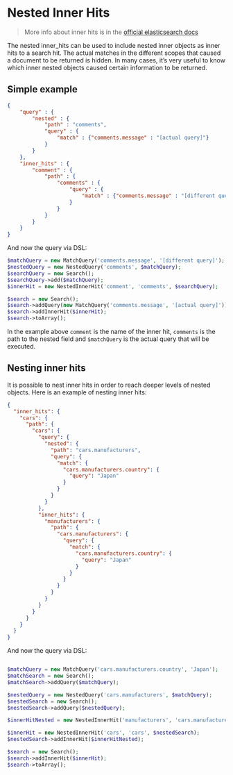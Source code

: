 # Nested Inner Hits

> More info about inner hits is in the [official elasticsearch docs][1]

The nested inner_hits can be used to include nested inner objects as inner hits to a search hit.
The actual matches in the different scopes that caused a document to be returned is hidden.
In many cases, it’s very useful to know which inner nested objects caused certain information to be returned.

## Simple example

```JSON
{
    "query" : {
        "nested" : {
            "path" : "comments",
            "query" : {
                "match" : {"comments.message" : "[actual query]"}
            }
        }
    },
    "inner_hits" : {
        "comment" : {
            "path" : {
                "comments" : {
                    "query" : {
                        "match" : {"comments.message" : "[different query]"}
                    }
                }
            }
        }
    }
}
```

And now the query via DSL:

```php
$matchQuery = new MatchQuery('comments.message', '[different query]');
$nestedQuery = new NestedQuery('comments', $matchQuery);
$searchQuery = new Search();
$searchQuery->add($matchQuery);
$innerHit = new NestedInnerHit('comment', 'comments', $searchQuery);

$search = new Search();
$search->addQuery(new MatchQuery('comments.message', '[actual query]'));
$search->addInnerHit($innerHit);
$search->toArray();
```

In the example above `comment` is the name of the inner hit, `comments` is the path
to the nested field and `$matchQuery` is the actual query that will be executed.

## Nesting inner hits

It is possible to nest inner hits in order to reach deeper levels of nested objects.
Here is an example of nesting inner hits:

```JSON
{
  "inner_hits": {
    "cars": {
      "path": {
        "cars": {
          "query": {
            "nested": {
              "path": "cars.manufacturers",
              "query": {
                "match": {
                  "cars.manufacturers.country": {
                    "query": "Japan"
                  }
                }
              }
            }
          },
          "inner_hits": {
            "manufacturers": {
              "path": {
                "cars.manufacturers": {
                  "query": {
                    "match": {
                      "cars.manufacturers.country": {
                        "query": "Japan"
                      }
                    }
                  }
                }
              }
            }
          }
        }
      }
    }
  }
}
```

And now the query via DSL:

```php

$matchQuery = new MatchQuery('cars.manufacturers.country', 'Japan');
$matchSearch = new Search();
$matchSearch->addQuery($matchQuery);

$nestedQuery = new NestedQuery('cars.manufacturers', $matchQuery);
$nestedSearch = new Search();
$nestedSearch->addQuery($nestedQuery);

$innerHitNested = new NestedInnerHit('manufacturers', 'cars.manufacturers', $matchSearch);

$innerHit = new NestedInnerHit('cars', 'cars', $nestedSearch);
$nestedSearch->addInnerHit($innerHitNested);

$search = new Search();
$search->addInnerHit($innerHit);
$search->toArray();

```
[1]: https://www.elastic.co/guide/en/elasticsearch/reference/current/search-request-inner-hits.html
